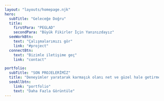 ```yaml
---
layout: "layouts/homepage.njk"
hero:
  subTitle: "Geleceğe Doğru"
  title:
    firstPara: "PEGLAD"
    secondPara: "Büyük Fikirler İçin Yanınızdayız"
  seeWorkBtn:
    text: "Çalışmalarımızı gör"
    link: "#project"
  connectBtn: 
    text: "Bizimle iletişime geç"
    link: "contact"

portfolio:
  subTitle: "SON PROJELERİMİZ"
  title: "Deneyimler yaratarak karmaşık olanı net ve güzel hale getirmeyi amaçlıyoruz."
  seeAllbtn:
    link: "portfolio"
    text: "Daha Fazla Görüntüle"
---
```

